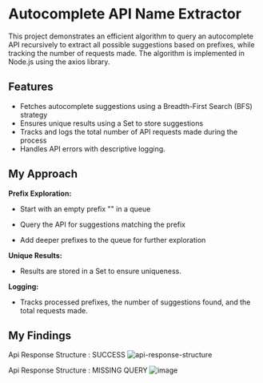 # Autocomplete API Name Extractor 
This project demonstrates an efficient algorithm to query an autocomplete API recursively to extract all possible suggestions based on prefixes, while tracking the number of requests made. The algorithm is implemented in Node.js using the axios library.
## Features

- Fetches autocomplete suggestions using a Breadth-First Search (BFS) strategy
- Ensures unique results using a Set to store suggestions
- Tracks and logs the total number of API requests made during the process
- Handles API errors with descriptive logging.



## My Approach
**Prefix Exploration:**

- Start with an empty prefix "" in a queue

- Query the API for suggestions matching the prefix

- Add deeper prefixes to the queue for further exploration

**Unique Results:**

- Results are stored in a Set to ensure uniqueness.

**Logging:**

- Tracks processed prefixes, the number of suggestions found, and the total requests made.
## My Findings
Api Response Structure : SUCCESS
![api-response-structure](https://github.com/user-attachments/assets/b59b7a2f-0efe-4d93-acdd-12dd50352501)

Api Response Structure : MISSING QUERY
![image](https://github.com/user-attachments/assets/eebb9945-66cb-403e-956b-8440ada8b940)
